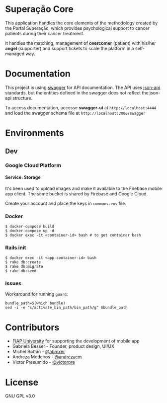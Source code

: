 # Superação Core

This application handles the core elements of the methodology created by the Portal Superação, which provides psychological support to cancer patients during their cancer treatment.

It handles the matching, management of **overcomer** (patient) with his/her  **angel** (supporter) and support tickets to scale the platform in a self-managed way.

# Documentation

This project is using [swagger](http://swagger.io) for API documentation. The API uses [json-api](http://jsonapi.org/) standards, but the entities defined in the swagger does not reflect the json-api structure.

To access documentation, accesse **swagger-ui** at `http://localhost:4444` and load the swagger schema file at `http://localhost:3000/swagger` 

# Environments

## Dev

### Google Cloud Platform

#### Service: Storage

It's been used to upload images and make it available to the Firebase mobile app client. The same bucket is shared by Firebase and Google Cloud.  

Create your account and place the keys in `commons.env` file.

### Docker
```
$ docker-compose build
$ docker-compose up -d
$ docker exec -it <container-id> bash # to get container bash
```

### Rails init


```
$ docker exec -it <app-container-id> bash
$ rake db:create
$ rake db:migrate
$ rake db:seed
```


### Issues

Workaround for running `guard`:

```
bundle_path=$(which bundle)
sed -i -e "s/activate_bin_path/bin_path/g" $bundle_path
```

# Contributors

- [FIAP University](https://www.fiap.com.br) for supporting the development of mobile app
- Gabriela Besser - Founder, product design, UI/UX
- Michel Bottan - [@abmxer](http://github.com/abmxer)
- Andreza Medeiros - [@andrezacm](http://github.com/andrezacm)
- Victor Presumido - [@victorpre](http://github.com/victorpre)

# License

GNU GPL v3.0
